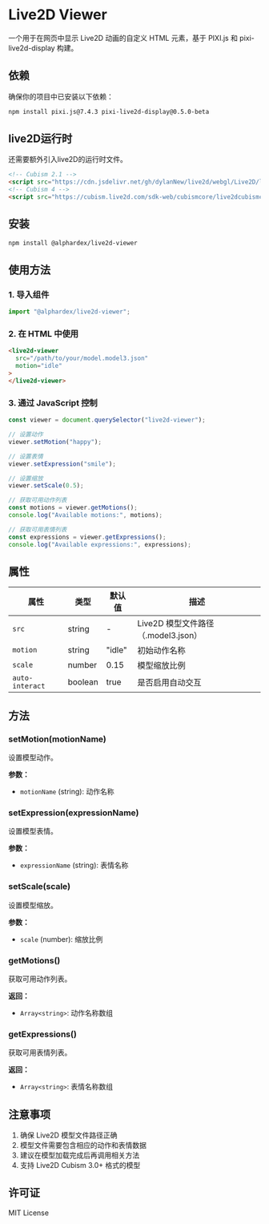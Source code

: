 # Live2D Viewer

一个用于在网页中显示 Live2D 动画的自定义 HTML 元素，基于 PIXI.js 和 pixi-live2d-display 构建。

## 依赖

确保你的项目中已安装以下依赖：

```bash
npm install pixi.js@7.4.3 pixi-live2d-display@0.5.0-beta
```

## live2D运行时

还需要额外引入live2D的运行时文件。

```html
<!-- Cubism 2.1 -->
<script src="https://cdn.jsdelivr.net/gh/dylanNew/live2d/webgl/Live2D/lib/live2d.min.js"></script>
<!-- Cubism 4 -->
<script src="https://cubism.live2d.com/sdk-web/cubismcore/live2dcubismcore.min.js"></script>
```

## 安装

```bash
npm install @alphardex/live2d-viewer
```

## 使用方法

### 1. 导入组件

```javascript
import "@alphardex/live2d-viewer";
```

### 2. 在 HTML 中使用

```html
<live2d-viewer
  src="/path/to/your/model.model3.json"
  motion="idle"
>
</live2d-viewer>
```

### 3. 通过 JavaScript 控制

```javascript
const viewer = document.querySelector("live2d-viewer");

// 设置动作
viewer.setMotion("happy");

// 设置表情
viewer.setExpression("smile");

// 设置缩放
viewer.setScale(0.5);

// 获取可用动作列表
const motions = viewer.getMotions();
console.log("Available motions:", motions);

// 获取可用表情列表
const expressions = viewer.getExpressions();
console.log("Available expressions:", expressions);
```

## 属性

| 属性 | 类型 | 默认值 | 描述 |
|------|------|--------|------|
| `src` | string | - | Live2D 模型文件路径（.model3.json） |
| `motion` | string | "idle" | 初始动作名称 |
| `scale` | number | 0.15 | 模型缩放比例 |
| `auto-interact` | boolean | true | 是否启用自动交互 |

## 方法

### setMotion(motionName)
设置模型动作。

**参数：**
- `motionName` (string): 动作名称

### setExpression(expressionName)
设置模型表情。

**参数：**
- `expressionName` (string): 表情名称

### setScale(scale)
设置模型缩放。

**参数：**
- `scale` (number): 缩放比例

### getMotions()
获取可用动作列表。

**返回：**
- `Array<string>`: 动作名称数组

### getExpressions()
获取可用表情列表。

**返回：**
- `Array<string>`: 表情名称数组

## 注意事项

1. 确保 Live2D 模型文件路径正确
2. 模型文件需要包含相应的动作和表情数据
3. 建议在模型加载完成后再调用相关方法
4. 支持 Live2D Cubism 3.0+ 格式的模型

## 许可证

MIT License
